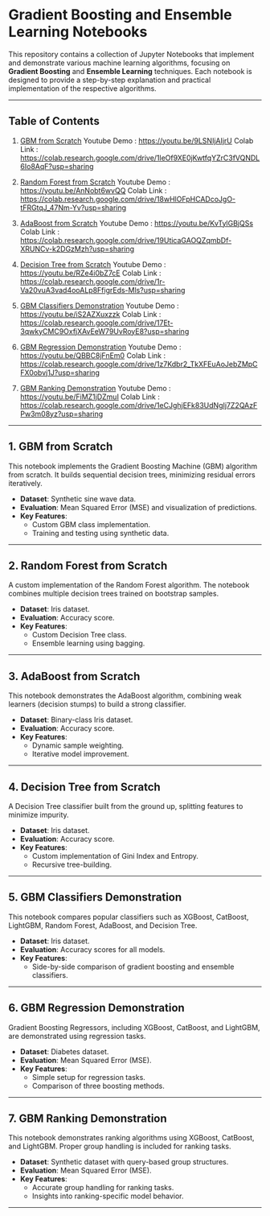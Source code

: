 # Gradient Boosting and Ensemble Learning Notebooks

This repository contains a collection of Jupyter Notebooks that implement and demonstrate various machine learning algorithms, focusing on **Gradient Boosting** and **Ensemble Learning** techniques. Each notebook is designed to provide a step-by-step explanation and practical implementation of the respective algorithms.

---

## Table of Contents

1. [GBM from Scratch](#gbm-from-scratch)
Youtube Demo : https://youtu.be/9LSNIjAIjrU
Colab Link : https://colab.research.google.com/drive/1leOf9XE0jKwtfqYZrC3fVQNDL6Io8AqF?usp=sharing

2. [Random Forest from Scratch](#random-forest-from-scratch)
Youtube Demo : https://youtu.be/AnNobt6wvQQ
Colab Link : https://colab.research.google.com/drive/18wHlOFpHCADcoJgO-tFRGtqJ_47Nm-Yv?usp=sharing

3. [AdaBoost from Scratch](#adaboost-from-scratch)
Youtube Demo : https://youtu.be/KvTylGBjQSs
Colab Link : https://colab.research.google.com/drive/19UticaGAOQZqmbDf-XRUNCv-k2DGzMzh?usp=sharing

4. [Decision Tree from Scratch](#decision-tree-from-scratch)
Youtube Demo : https://youtu.be/RZe4i0bZ7cE
Colab Link : https://colab.research.google.com/drive/1r-Va20vuA3vad4ooALp8FfigrEds-Mls?usp=sharing

5. [GBM Classifiers Demonstration](#gbm-classifiers-demonstration)
Youtube Demo : https://youtu.be/iS2AZXuxzzk
Colab Link : https://colab.research.google.com/drive/17Et-3qwkyCMC9OxfjXAvEeW79UvRoyE8?usp=sharing


6. [GBM Regression Demonstration](#gbm-regression-demonstration)
Youtube Demo : https://youtu.be/QBBC8jFnEm0
Colab Link : https://colab.research.google.com/drive/1z7Kdbr2_TkXFEuAoJebZMpCFX0obvj1J?usp=sharing

7. [GBM Ranking Demonstration](#gbm-ranking-demonstration)
Youtube Demo : https://youtu.be/FiMZ1jDZmuI
Colab Link : https://colab.research.google.com/drive/1eCJghjEFk83UdNgIj7Z2QAzFPw3m08yz?usp=sharing

---

## 1. GBM from Scratch

This notebook implements the Gradient Boosting Machine (GBM) algorithm from scratch. It builds sequential decision trees, minimizing residual errors iteratively.

- **Dataset**: Synthetic sine wave data.
- **Evaluation**: Mean Squared Error (MSE) and visualization of predictions.
- **Key Features**:
  - Custom GBM class implementation.
  - Training and testing using synthetic data.

---

## 2. Random Forest from Scratch

A custom implementation of the Random Forest algorithm. The notebook combines multiple decision trees trained on bootstrap samples.

- **Dataset**: Iris dataset.
- **Evaluation**: Accuracy score.
- **Key Features**:
  - Custom Decision Tree class.
  - Ensemble learning using bagging.

---

## 3. AdaBoost from Scratch

This notebook demonstrates the AdaBoost algorithm, combining weak learners (decision stumps) to build a strong classifier.

- **Dataset**: Binary-class Iris dataset.
- **Evaluation**: Accuracy score.
- **Key Features**:
  - Dynamic sample weighting.
  - Iterative model improvement.

---

## 4. Decision Tree from Scratch

A Decision Tree classifier built from the ground up, splitting features to minimize impurity.

- **Dataset**: Iris dataset.
- **Evaluation**: Accuracy score.
- **Key Features**:
  - Custom implementation of Gini Index and Entropy.
  - Recursive tree-building.

---

## 5. GBM Classifiers Demonstration

This notebook compares popular classifiers such as XGBoost, CatBoost, LightGBM, Random Forest, AdaBoost, and Decision Tree.

- **Dataset**: Iris dataset.
- **Evaluation**: Accuracy scores for all models.
- **Key Features**:
  - Side-by-side comparison of gradient boosting and ensemble classifiers.

---

## 6. GBM Regression Demonstration

Gradient Boosting Regressors, including XGBoost, CatBoost, and LightGBM, are demonstrated using regression tasks.

- **Dataset**: Diabetes dataset.
- **Evaluation**: Mean Squared Error (MSE).
- **Key Features**:
  - Simple setup for regression tasks.
  - Comparison of three boosting methods.

---

## 7. GBM Ranking Demonstration

This notebook demonstrates ranking algorithms using XGBoost, CatBoost, and LightGBM. Proper group handling is included for ranking tasks.

- **Dataset**: Synthetic dataset with query-based group structures.
- **Evaluation**: Mean Squared Error (MSE).
- **Key Features**:
  - Accurate group handling for ranking tasks.
  - Insights into ranking-specific model behavior.

---
